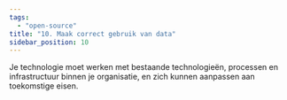 ```yaml
---
tags:
  - "open-source"
title: "10. Maak correct gebruik van data"
sidebar_position: 10
---
```


Je technologie moet werken met bestaande technologieën, processen en infrastructuur binnen je organisatie, en zich kunnen aanpassen aan toekomstige eisen.
